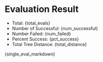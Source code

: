 # Evaluation Result

* Total: {total_evals}
* Number of Successful: {num_successful}
* Number Failed: {num_failed}
* Percent Success: {pct_success}
* Total Tree Distance: {total_distance}

{single_eval_markdown}
